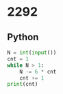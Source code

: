 # 2292

## Python

```python
N = int(input())
cnt = 1
while N > 1:
    N -= 6 * cnt
    cnt += 1
print(cnt)
```
